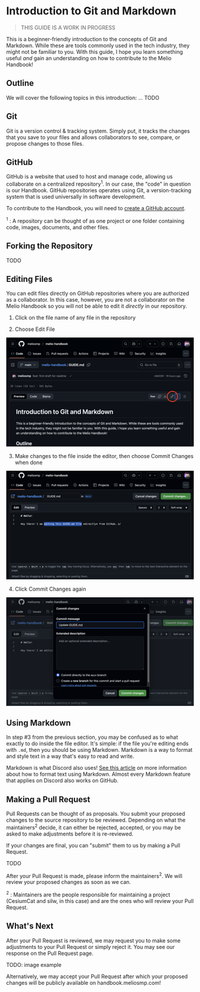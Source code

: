 # Introduction to Git and Markdown

> THIS GUIDE IS A WORK IN PROGRESS

This is a beginner-friendly introduction to the concepts of Git and Markdown.
While these are tools commonly used in the tech industry, they might not be
familiar to you. With this guide, I hope you learn something useful *and*
gain an understanding on how to contribute to the Melio Handbook!

## Outline

We will cover the following topics in this introduction:
... TODO

## Git

Git is a version control & tracking system. Simply put, it tracks the changes that you save to your files and allows collaborators to see, compare, or propose changes to those files.

## GitHub

GitHub is a website that used to host and manage code, allowing us collaborate on a centralized repository<sup>1</sup>. In our case, the "code" in question is our Handbook. 
GitHub repositories operates using Git, a version-tracking system that is used
universally in software development.

To contribute to the Handbook, you will need to [create a GitHub account](https://github.com/signup).

<sup>1</sup> : A repository can be thought of as one project or one folder containing code, images, documents, and other files.

## Forking the Repository

TODO

## Editing Files

You can edit files directly on GitHub repositories where you are authorized as a collaborator.
In this case, however, you are not a collaborator on the Melio Handbook so you will not be able to 
edit it *directly* in our repository.

1. Click on the file name of any file in the repository

2. Choose Edit File

![](static/md/github-file-selector.png)

3. Make changes to the file inside the editor, then choose Commit Changes when done

![](static/md/github-file-editor.png)

4. Click Commit Changes again

![](static/md/github-commit-changes.png)

## Using Markdown

In step #3 from the previous section, you may be confused as to what exactly to do
inside the file editor. 
It's simple: if the file you're editing ends with `.md`, then you should be using Markdown. 
Markdown is a way to format and style text in a way that's easy to read and write.

Markdown is what Discord also uses! [See this article](https://support.discord.com/hc/en-us/articles/210298617-Markdown-Text-101-Chat-Formatting-Bold-Italic-Underline) 
on more information about how to format text using Markdown. 
Almost every Markdown feature that applies on Discord also works on GitHub.

## Making a Pull Request

Pull Requests can be thought of as proposals. 
You submit your proposed changes to the source repository to be reviewed.
Depending on what the maintainers<sup>2</sup> decide, it can either be
rejected, accepted, or you may be asked to make adjustments before it is re-reviewed.

If your changes are final, you can "submit" them to us by making a Pull Request.

TODO

After your Pull Request is made, please inform the maintainers<sup>2</sup>.
We will review your proposed changes as soon as we can.

<sup>2</sup> : Maintainers are the people responsible for maintaining a project (CesiumCat and silw, in this case) and are the ones who will review your Pull Request. 

## What's Next

After your Pull Request is reviewed, we may request you to make 
some adjustments to your Pull Request or simply reject it.
You may see our response on the Pull Request page.

TODO: image example

Alternatively, we may accept your Pull Request after which your proposed changes will be
publicly available on handbook.meliosmp.com!